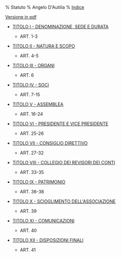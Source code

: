 % Statuto
% Angelo D'Autilia
% [Indice](00-Indice.html)

[Versione in pdf](../files/statuto.pdf)


* [TITOLO I - DENOMINAZIONE, SEDE E DURATA](Statuto-Titolo-I.html)
    * ART. 1-3

* [TITOLO II - NATURA E SCOPO](Statuto-Titolo-II.html)
    * ART. 4-5

* [TITOLO III - ORGANI](Statuto-Titolo-III.html)
    * ART. 6

* [TITOLO IV - SOCI](Statuto-Titolo-IV.html)
    * ART. 7-15

* [TITOLO V - ASSEMBLEA](Statuto-Titolo-V.html)
    * ART. 16-24

* [TITOLO VI - PRESIDENTE E VICE PRESIDENTE](Statuto-Titolo-VI.html)
    * ART. 25-26

* [TITOLO VII - CONSIGLIO DIRETTIVO](Statuto-Titolo-VII.html)
    * ART. 27-32

* [TITOLO VIII - COLLEGIO DEI REVISORI DEI CONTI](Statuto-Titolo-VIII.html)
    * ART. 33-35

* [TITOLO IX - PATRIMONIO](Statuto-Titolo-IX.html)
    * ART. 36-38

* [TITOLO X - SCIOGLIMENTO DELL'ASSOCIAZIONE](Statuto-Titolo-X.html)
    * ART. 39

* [TITOLO XI - COMUNICAZIONI](Statuto-Titolo-XI.html)
    * ART. 40

* [TITOLO XII - DISPOSIZIONI FINALI](Statuto-Titolo-XII.html)
    * ART. 41
